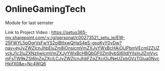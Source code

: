 # OnlineGamingTech
Module for last semster

Link to Project Video : https://setuo365-my.sharepoint.com/:v:/g/personal/c00273521_setu_ie/EW-25FWYL5pOgrVsFwYS2oIBtIxwQHaS4eS-gsoKyY0yDw?nav=eyJyZWZlcnJhbEluZm8iOnsicmVmZXJyYWxBcHAiOiJPbmVEcml2ZUZvckJ1c2luZXNzIiwicmVmZXJyYWxBcHBQbGF0Zm9ybSI6IldlYiIsInJlZmVycmFsTW9kZSI6InZpZXciLCJyZWZlcnJhbFZpZXciOiJNeUZpbGVzTGlua0NvcHkifX0&e=Nc4WQ6
